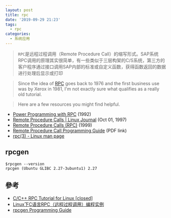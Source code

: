 ```yaml
---
layout: post
title: rpc
date: '2019-09-29 21:23'
tags:
  - rpc
categories:
  - 系统应用
---
```


>`RPC`是远程过程调用（Remote Procedure Call）的缩写形式。SAP系统RPC调用的原理其实很简单，有一些类似于三层构架的C/S系统，第三方的客户程序通过接口调用SAP内部的标准或自定义函数，获得函数返回的数据进行处理后显示或打印

<!--more-->

>Since the idea of [RPC](http://en.wikipedia.org/wiki/Remote_procedure_call)  goes back to 1976 and the first business use was by Xerox in 1981, I'm  not exactly sure what qualifies as a really old tutorial.

>Here are a few resources you might find helpful.

- [Power Programming with RPC](http://books.google.com/books?id=PN2hcRD29JUC&dq=Power+Programming+with+RPC) (1992)
- [Remote Procedure Calls | Linux Journal](http://www.linuxjournal.com/article/2204) (Oct 01, 1997)
- [Remote Procedure Calls (RPC)](http://www.cs.cf.ac.uk/Dave/C/node33.html) (1999)
- [Remote Procedure Call Programming Guide](http://docs.freebsd.org/44doc/psd/23.rpc/paper.pdf) (PDF link)
- [rpc(3) - Linux man page](http://linux.die.net/man/3/rpc)

## rpcgen

```
$rpcgen --version
rpcgen (Ubuntu GLIBC 2.27-3ubuntu1) 2.27
```

## 參考

- [C/C++ RPC Tutorial for Linux [closed]](https://stackoverflow.com/questions/2526227/c-c-rpc-tutorial-for-linux)
- [Linux下C语言RPC（远程过程调用）编程实例](https://blog.csdn.net/iw1210/article/details/41051779)
- [rpcgen Programming Guide](https://docs.freebsd.org/44doc/psd/22.rpcgen/paper.pdf)
